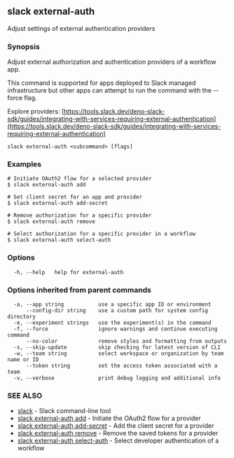 ## slack external-auth

Adjust settings of external authentication providers

### Synopsis

Adjust external authorization and authentication providers of a workflow app.

This command is supported for apps deployed to Slack managed infrastructure but
other apps can attempt to run the command with the --force flag.

Explore providers: [https://tools.slack.dev/deno-slack-sdk/guides/integrating-with-services-requiring-external-authentication](https://tools.slack.dev/deno-slack-sdk/guides/integrating-with-services-requiring-external-authentication)

```
slack external-auth <subcommand> [flags]
```

### Examples

```
# Initiate OAuth2 flow for a selected provider
$ slack external-auth add

# Set client secret for an app and provider
$ slack external-auth add-secret

# Remove authorization for a specific provider
$ slack external-auth remove

# Select authorization for a specific provider in a workflow
$ slack external-auth select-auth
```

### Options

```
  -h, --help   help for external-auth
```

### Options inherited from parent commands

```
  -a, --app string           use a specific app ID or environment
      --config-dir string    use a custom path for system config directory
  -e, --experiment strings   use the experiment(s) in the command
  -f, --force                ignore warnings and continue executing command
      --no-color             remove styles and formatting from outputs
  -s, --skip-update          skip checking for latest version of CLI
  -w, --team string          select workspace or organization by team name or ID
      --token string         set the access token associated with a team
  -v, --verbose              print debug logging and additional info
```

### SEE ALSO

* [slack](slack)	 - Slack command-line tool
* [slack external-auth add](slack_external-auth_add)	 - Initiate the OAuth2 flow for a provider
* [slack external-auth add-secret](slack_external-auth_add-secret)	 - Add the client secret for a provider
* [slack external-auth remove](slack_external-auth_remove)	 - Remove the saved tokens for a provider
* [slack external-auth select-auth](slack_external-auth_select-auth)	 - Select developer authentication of a workflow

